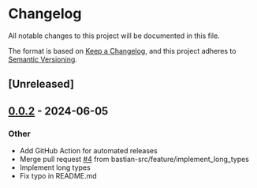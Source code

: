 # Changelog
All notable changes to this project will be documented in this file.

The format is based on [Keep a Changelog](https://keepachangelog.com/en/1.0.0/),
and this project adheres to [Semantic Versioning](https://semver.org/spec/v2.0.0.html).

## [Unreleased]

## [0.0.2](https://github.com/bastian-src/serde_libconfig/compare/v0.0.1...v0.0.2) - 2024-06-05

### Other
- Add GitHub Action for automated releases
- Merge pull request [#4](https://github.com/bastian-src/serde_libconfig/pull/4) from bastian-src/feature/implement_long_types
- Implement long types
- Fix typo in README.md

